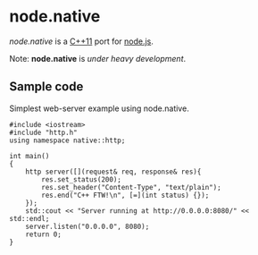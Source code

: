 # node.native 

<em>node.native</em> is a [C++11](http://en.wikipedia.org/wiki/C%2B%2B11) port for [node.js](https://github.com/joyent/http-parser). 

Note: <b>node.native</b> is <em>under heavy development</em>.

## Sample code

Simplest web-server example using node.native.

    #include <iostream>
    #include "http.h"
    using namespace native::http;
    
    int main()
    {
        http server([](request& req, response& res){
        	res.set_status(200);
    		res.set_header("Content-Type", "text/plain");
    		res.end("C++ FTW!\n", [=](int status) {});
    	});
        std::cout << "Server running at http://0.0.0.0:8080/" << std::endl;
        server.listen("0.0.0.0", 8080);
        return 0;
    }

